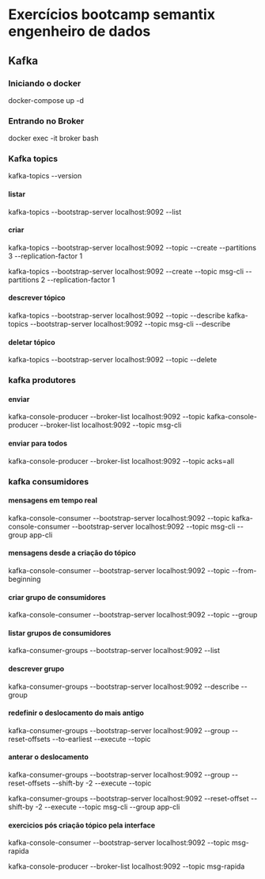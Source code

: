 # Exercícios bootcamp semantix engenheiro de dados

## Kafka

### Iniciando o docker
docker-compose up -d

### Entrando no Broker
docker exec -it broker bash

### Kafka topics
kafka-topics --version

#### listar
kafka-topics --bootstrap-server localhost:9092 --list

#### criar
kafka-topics --bootstrap-server localhost:9092 --topic <nometopico> --create --partitions 3 --replication-factor 1


kafka-topics --bootstrap-server localhost:9092 --create --topic msg-cli --partitions 2 --replication-factor 1


#### descrever tópico
kafka-topics --bootstrap-server localhost:9092 --topic <nometopico> --describe
kafka-topics --bootstrap-server localhost:9092 --topic msg-cli --describe

#### deletar tópico
kafka-topics --bootstrap-server localhost:9092 --topic <nometopico> --delete

### kafka produtores

#### enviar
kafka-console-producer --broker-list localhost:9092 --topic <nometopico>
kafka-console-producer --broker-list localhost:9092 --topic msg-cli

#### enviar para todos
kafka-console-producer --broker-list localhost:9092 --topic <nometopico> acks=all

### kafka consumidores

#### mensagens em tempo real
kafka-console-consumer --bootstrap-server localhost:9092 --topic <nometopico>
kafka-console-consumer --bootstrap-server localhost:9092 --topic msg-cli --group app-cli

#### mensagens desde a criação do tópico
kafka-console-consumer --bootstrap-server localhost:9092 --topic <nometopico> --from-beginning

#### criar grupo de consumidores
kafka-console-consumer --bootstrap-server localhost:9092 --topic <nometopico> --group <nomegrupo>

#### listar grupos de consumidores
kafka-consumer-groups --bootstrap-server localhost:9092 --list

#### descrever grupo
kafka-consumer-groups --bootstrap-server localhost:9092 --describe --group <nomegrupo>


#### redefinir o deslocamento do mais antigo
kafka-consumer-groups --bootstrap-server localhost:9092 --group <nomegrupo> --reset-offsets --to-earliest --execute --topic <nometopico>


#### anterar o deslocamento
kafka-consumer-groups --bootstrap-server localhost:9092 --group <nomegroup> --reset-offsets --shift-by -2 --execute --topic <nometopico>

kafka-consumer-groups --bootstrap-server localhost:9092 --reset-offset --shift-by -2 --execute --topic msg-cli --group app-cli

#### exercicios pós criação tópico pela interface
kafka-console-consumer --bootstrap-server localhost:9092 --topic msg-rapida

kafka-console-producer --broker-list localhost:9092 --topic msg-rapida